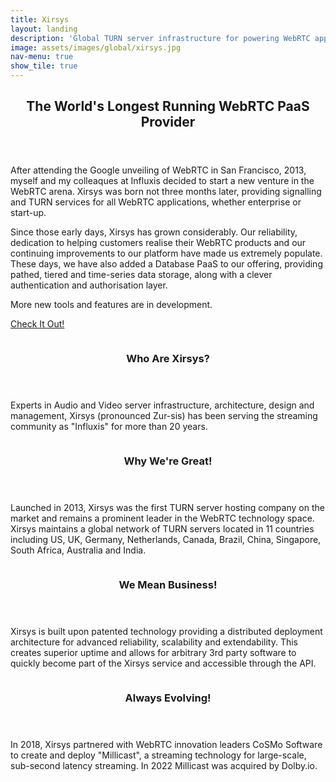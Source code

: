 ```yaml
---
title: Xirsys
layout: landing
description: 'Global TURN server infrastructure for powering WebRTC applications and services'
image: assets/images/global/xirsys.jpg
nav-menu: true
show_tile: true
---
```


<!-- Main -->
<div id="main">

<!-- One -->
<section id="one">
  <div class="inner">
    <header class="major">
      <h2>The World's Longest Running WebRTC PaaS Provider</h2>
    </header>
    <p>After attending the Google unveiling of WebRTC in San Francisco, 2013, myself and my colleaques at Influxis decided to start a new venture in the WebRTC arena.  Xirsys was born not three months later, providing signalling and TURN services for all WebRTC applications, whether enterprise or start-up.</p>
    <p>Since those early days, Xirsys has grown considerably. Our reliability, dedication to helping customers realise their WebRTC products and our continuing improvements to our platform have made us extremely populate. These days, we have also added a Database PaaS to our offering, providing pathed, tiered and time-series data storage, along with a clever authentication and authorisation layer.</p>
    <p>More new tools and features are in development.</p>
    <p>
      <a href="https://xirsys.com" class="button next">Check It Out!</a>
    </p>
  </div>
</section>

<!-- Two -->
<section id="two" class="spotlights">
  <section>
    <a href="generic.html" class="image">
      <img src="{% link assets/images/global/pic08.jpg %}" alt="" data-position="center center" />
    </a>
    <div class="content">
      <div class="inner">
        <header class="major">
          <h3>Who Are Xirsys?</h3>
        </header>
        <p>Experts in Audio and Video server infrastructure, architecture, design and management, Xirsys (pronounced Zur-sis) has been serving the streaming community as "Influxis" for more than 20 years.</p>
      </div>
    </div>
  </section>
  <section>
    <a href="generic.html" class="image">
      <img src="{% link assets/images/global/pic09.jpg %}" alt="" data-position="top center" />
    </a>
    <div class="content">
      <div class="inner">
        <header class="major">
          <h3>Why We're Great!</h3>
        </header>
        <p>Launched in 2013, Xirsys was the first TURN server hosting company on the market and remains a prominent leader in the WebRTC technology space. Xirsys maintains a global network of TURN servers located in 11 countries including US, UK, Germany, Netherlands, Canada, Brazil, China, Singapore, South Africa, Australia and India.</p>
      </div>
    </div>
  </section>
  <section>
    <a href="generic.html" class="image">
      <img src="{% link assets/images/global/pic10.jpg %}" alt="" data-position="25% 25%" />
    </a>
    <div class="content">
      <div class="inner">
        <header class="major">
          <h3>We Mean Business!</h3>
        </header>
        <p>Xirsys is built upon patented technology providing a distributed deployment architecture for advanced reliability, scalability and extendability. This creates superior uptime and allows for arbitrary 3rd party software to quickly become part of the Xirsys service and accessible through the API.</p>
      </div>
    </div>
  </section>
  <section>
    <a href="generic.html" class="image">
      <img src="{% link assets/images/global/pic11.jpg %}" alt="" data-position="top center" />
    </a>
    <div class="content">
      <div class="inner">
        <header class="major">
          <h3>Always Evolving!</h3>
        </header>
        <p>In 2018, Xirsys partnered with WebRTC innovation leaders CoSMo Software to create and deploy "Millicast", a streaming technology for large-scale, sub-second latency streaming. In 2022 Millicast was acquired by Dolby.io.</p>
      </div>
    </div>
  </section>
</section>

</div>
